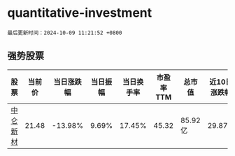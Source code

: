 # quantitative-investment

`最后更新时间：2024-10-09 11:21:52 +0800`

## 强势股票

|股票|当前价|当日涨跌幅|当日振幅|当日换手率|市盈率TTM|总市值|近10日涨跌幅|
|----|----|----|----|----|----|----|----|
|[中仑新材](https://xueqiu.com/S/SZ301565)|21.48|-13.98%|9.69%|17.45%|45.32|85.92亿|29.87%|
